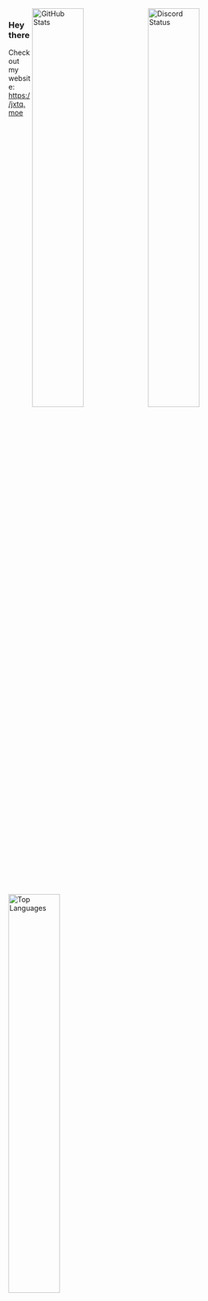 <a href="https://discord.com/users/618689346828238848" target="_blank">
	<img width="45%" align="right" alt="Discord Status" src="https://lanyard.cnrad.dev/api/618689346828238848?hideStatus=true&hideBadges=false&borderRadius=5px&showDisplayName=true&theme=light&bg=fee3ff">
</a>
<img width="45%" align="right" alt="GitHub Stats" src="https://readme-stats-breno.vercel.app/api?username=jayxtq&show_icons=true">

### Hey there

Check out my website: https://jxtq.moe

<img width="45%" alt="Top Languages" src="https://readme-stats-breno.vercel.app/api/top-langs/?username=jayxtq&layout=compact)](https://github.com/anuraghazra/github-readme-stats">
